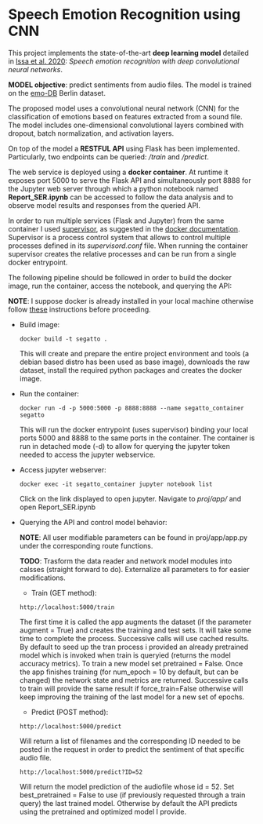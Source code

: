 # Speech Emotion Recognition using CNN
This project implements the state-of-the-art **deep learning model** detailed in [Issa et al. 2020](https://www.sciencedirect.com/science/article/abs/pii/S1746809420300501?via%3Dihub):
*Speech emotion recognition with deep convolutional neural networks*.

**MODEL objective**: predict sentiments from audio files.
The model is trained on the [emo-DB](http://emodb.bilderbar.info/index-1280.html) Berlin dataset.

The proposed model uses a convolutional neural network (CNN) for the classification of emotions based on features extracted from a sound file.
The model includes one-dimensional convolutional layers combined with dropout, batch normalization, and activation layers.

On top of the model a **RESTFUL API** using Flask has been implemented. Particularly, two endpoints can be queried: */train* and */predict*.

The web service is deployed using a **docker container**. At runtime it exposes port 5000 to serve the Flask API and simultaneously port 8888 for the
Jupyter web server through which a python notebook named **Report_SER.ipynb** can be accessed to follow the data analysis and to observe
model results and responses from the queried API.

In order to run multiple services (Flask and Jupyter) from the same container I used [supervisor](http://supervisord.org/),
as suggested in the [docker documentation](https://docs.docker.com/config/containers/multi-service_container/).
Supervisor is a process control system that allows to control multiple processes defined in its *supervisord.conf* file.
When running the container supervisor creates the relative processes and can be run from a single docker entrypoint.


The following pipeline should be followed in order to build the docker image, run the container, access the notebook, and querying the API:

**NOTE**: I suppose docker is already installed in your local machine otherwise follow [these](https://docs.docker.com/get-docker/) instructions before proceeding.
- Build image:

    `docker build -t segatto .`

    This will create and prepare the entire project environment and tools (a debian based distro has been used as base image),
    downloads the raw dataset, install the required python packages and creates the docker image.
- Run the container:

    `docker run -d -p 5000:5000 -p 8888:8888 --name segatto_container segatto`

    This will run the docker entrypoint (uses supervisor) binding your local ports 5000 and 8888 to the same ports in the container.
    The container is run in detached mode (-d) to allow for querying the jupyter token needed to access the jupyter webservice.
- Access jupyter webserver:

    `docker exec -it segatto_container jupyter notebook list`

    Click on the link displayed to open jupyter. Navigate to *proj/app/* and open Report_SER.ipynb
- Querying the API and control model behavior:

    **NOTE**: All user modifiable parameters can be found in proj/app/app.py under the corresponding route functions.

    **TODO**: Trasform the data reader and network model modules into calsses (straight forward to do). Externalize all parameters to for easier modifications.

    - Train (GET method):

     `http://localhost:5000/train`

     The first time it is called the app augments the dataset (if the parameter augment = True) and creates the training and test sets. It will take some time to complete the process.
     Successive calls will use cached results.
     By default to seed up the tran process i provided an already pretrained model which is invoked when train is queryied (returns the model accuracy metrics).
     To train a new model set pretrained = False. Once the app finishes training (for num_epoch = 10 by default, but can be changed) the network state and metrics are returned.
     Successive calls to train will provide the same result if force_train=False otherwise will keep improving the training of the last model for a new set of epochs.

    - Predict (POST method):

     `http://localhost:5000/predict`

     Will return a list of filenames and the corresponding ID needed to be posted in the request in order to predict the sentiment of that specific audio file.

     `http://localhost:5000/predict?ID=52`

     Will return the model prediction of the audiofile whose id = 52. Set best_pretrained = False to use (if previously requested through a train query) the last trained model.
     Otherwise by default the API predicts using the pretrained and optimized model I provide.


